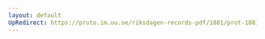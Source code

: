 ```yaml
---
layout: default
UpRedirect: https://pruto.im.uu.se/riksdagen-records-pdf/1881/prot-1881--fk--019/prot-1881--fk--019_005.pdf
---
```

